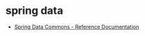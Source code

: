 # spring data

- [Spring Data Commons - Reference Documentation](https://docs.spring.io/spring-data/commons/docs/current/reference/html/)